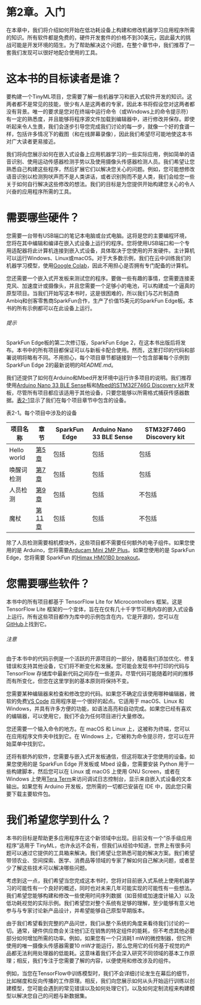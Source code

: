 # 第2章。入门

在本章中，我们将介绍如何开始在低功耗设备上构建和修改机器学习应用程序所需的知识。所有软件都是免费的，硬件开发套件的价格不到30美元，因此最大的挑战可能是开发环境的陌生。为了帮助解决这个问题，在整个章节中，我们推荐了一套我们发现可以很好地配合使用的工具。

# 这本书的目标读者是谁？

要构建一个TinyML项目，您需要了解一些机器学习和嵌入式软件开发的知识。这两者都不是常见的技能，很少有人是这两者的专家，因此本书将假设您对这两者都没有背景。唯一的要求是您对在终端中运行命令（或Windows上的命令提示符）有一定的熟悉度，并且能够将程序源文件加载到编辑器中，进行修改并保存。即使听起来令人生畏，我们会逐步引导您完成我们讨论的每一步，就像一个好的食谱一样，包括许多情况下的截图（和在线屏幕录像），因此我们希望尽可能地使这本书对广大读者更易接近。

我们将向您展示如何在嵌入式设备上应用机器学习的一些实际应用，例如简单的语音识别、使用运动传感器检测手势以及使用摄像头传感器检测人员。我们希望让您熟悉自己构建这些程序，然后扩展它们以解决您关心的问题。例如，您可能想修改语音识别以检测狗吠声而不是人类讲话，或者识别狗而不是人类，我们会给您一些关于如何自行解决这些修改的想法。我们的目标是为您提供开始构建您关心的令人兴奋的应用程序所需的工具。

# 需要哪些硬件？

您需要一台带有USB端口的笔记本电脑或台式电脑。这将是您的主要编程环境，您将在其中编辑和编译在嵌入式设备上运行的程序。您将使用USB端口和一个专用适配器将此计算机连接到嵌入式设备，具体取决于您使用的开发硬件。主计算机可以运行Windows、Linux或macOS。对于大多数示例，我们在云中训练我们的机器学习模型，使用[Google Colab](https://oreil.ly/AQYDz)，因此不用担心是否拥有专门配备的计算机。

您还需要一个嵌入式开发板来测试您的程序。要做一些有趣的事情，您需要连接麦克风、加速度计或摄像头，并且您需要一个足够小的电池，可以构建成一个逼真的原型项目。当我们开始写这本书时，这是很困难的，所以我们与芯片制造商Ambiq和创客零售商SparkFun合作，生产了价值15美元的SparkFun Edge板。本书的所有示例都可以在此设备上运行。

###### 提示

SparkFun Edge板的第二次修订版，SparkFun Edge 2，在这本书出版后将发布。本书中的所有项目都保证可以与新板卡配合使用。然而，这里打印的代码和部署说明将略有不同。不用担心，每个项目章节都链接到一个包含部署每个示例到SparkFun Edge 2的最新说明的*README.md*。

我们还提供了如何在Arduino和Mbed开发环境中运行许多项目的说明。我们推荐使用[Arduino Nano 33 BLE Sense](https://oreil.ly/4sER2)板和[Mbed的STM32F746G Discovery kit](https://oreil.ly/vKyOM)开发板，尽管所有项目都应该适用于其他设备，只要您能够以所需格式捕获传感器数据。[表2-1](#table21)显示了我们在每个项目章节中包含的设备。

表2-1。每个项目中涉及的设备

| 项目名称 | 章节 | SparkFun Edge | Arduino Nano 33 BLE Sense | STM32F746G Discovery kit |
| --- | --- | --- | --- | --- |
| Hello world | [第5章](ch05.xhtml#chapter_building_an_application) | 包括 | 包括 | 包括 |
| 唤醒词检测 | [第7章](ch07.xhtml#chapter_speech_wake_word_example) | 包括 | 包括 | 包括 |
| 人员检测 | [第9章](ch09.xhtml#chapter_person_detection_example) | 包括 | 包括 | 不包括 |
| 魔杖 | [第11章](ch11.xhtml#chapter_magic_wand_application) | 包括 | 包括 | 不包括 |

除了人员检测需要相机模块外，这些项目都不需要任何额外的电子组件。如果您使用的是 Arduino，您将需要[Arducam Mini 2MP Plus](https://oreil.ly/8EacT)。如果您使用的是 SparkFun Edge，您将需要 SparkFun 的[Himax HM01B0 breakout](https://oreil.ly/Kb0lI)。

# 您需要哪些软件？

本书中的所有项目都基于 TensorFlow Lite for Microcontrollers 框架。这是 TensorFlow Lite 框架的一个变体，旨在在仅有几十千字节可用内存的嵌入式设备上运行。所有这些项目都作为库中的示例包含在内，它是开源的，您可以在[GitHub](https://oreil.ly/TQ4CC)上找到它。

###### 注意

由于本书中的代码示例是一个活跃的开源项目的一部分，随着我们添加优化、修复错误和支持其他设备，它们将不断变化和发展。您可能会发现书中打印的代码与 TensorFlow 存储库中最新代码之间存在一些差异。尽管代码可能随着时间的推移而有所变化，但您在这里学到的基本原则将保持不变。

您需要某种编辑器来检查和修改您的代码。如果您不确定应该使用哪种编辑器，微软的免费[VS Code](https://oreil.ly/RNus3) 应用程序是一个很好的起点。它适用于 macOS、Linux 和 Windows，并具有许多方便的功能，如语法高亮和自动完成。如果您已经有喜欢的编辑器，可以使用它，我们不会为任何项目进行大量修改。

您还需要一个输入命令的地方。在 macOS 和 Linux 上，这被称为终端，您可以在应用程序文件夹中找到它。在 Windows 上，它被称为命令提示符，您可以在开始菜单中找到它。

还将有额外的软件，您需要与嵌入式开发板通信，但这将取决于您使用的设备。如果您使用的是 SparkFun Edge 开发板或 Mbed 设备，您需要安装 Python 用于一些构建脚本，然后您可以在 Linux 或 macOS 上使用 GNU Screen，或者在 Windows 上使用[Tera Term](https://oreil.ly/oDOKn)来访问调试日志控制台，显示来自嵌入式设备的文本输出。如果您有 Arduino 开发板，您所需的一切都已安装在 IDE 中，因此您只需要下载主要软件包。

# 我们希望您学到什么？

本书的目标是帮助更多应用程序在这个新领域中出现。目前没有一个“杀手级应用程序”适用于 TinyML，也许永远不会有，但我们从经验中知道，世界上有很多问题可以通过它提供的工具箱来解决。我们希望让您熟悉可能的解决方案。我们希望带领农业、空间探索、医学、消费品等领域的专家了解如何自己解决问题，或者至少了解这些技术可以解决哪些问题。

考虑到这一点，我们希望当您完成这本书时，您将对目前嵌入式系统上使用机器学习的可能性有一个良好的概述，同时也对未来几年可能实现的可能性有一些想法。我们希望您能够构建和修改一些使用时间序列数据（如音频或加速度计输入）以及低功耗视觉的实际示例。我们希望您对整个系统有足够的理解，至少能够有意义地参与与专家讨论新产品设计，并希望能够自己原型早期版本。

由于我们希望看到完整的产品问世，我们从整个系统的角度来看待我们讨论的一切。通常，硬件供应商会关注他们正在销售的特定组件的能耗，但不考虑其他必要部分如何增加所需的功率。例如，如果您有一个只消耗1 mW的微控制器，但它所使用的唯一摄像头传感器需要10 mW才能运行，那么您用它的任何基于视觉的产品都无法利用处理器的低能耗。这意味着我们不会深入研究不同领域的基本工作原理；相反，我们专注于您需要了解的内容，以便使用和修改涉及的组件。

例如，当您在TensorFlow中训练模型时，我们不会详细讨论发生在幕后的细节，比如梯度和反向传播的工作原理。相反，我们向您展示如何从头开始运行训练以创建模型，您可能会遇到的常见错误以及如何处理它们，以及如何定制流程来构建模型以解决您自己的问题与新数据集。
